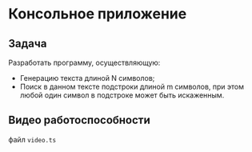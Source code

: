 # Консольное приложение
## Задача
Разработать программу, осуществляющую:
- Генерацию текста длиной N символов;
- Поиск в данном тексте подстроки длиной m символов, при этом любой один символ в подстроке может быть искаженным.

## Видео работоспособности
файл `video.ts`